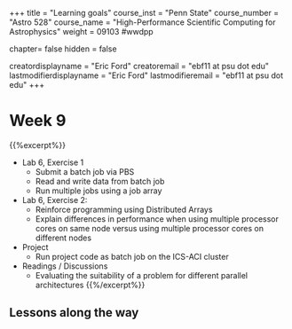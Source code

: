 +++
title = "Learning goals"
course_inst = "Penn State"
course_number = "Astro 528"
course_name = "High-Performance Scientific Computing for Astrophysics"
weight = 09103  #wwdpp

chapter= false
hidden = false

creatordisplayname = "Eric Ford"
creatoremail = "ebf11 at psu dot edu"
lastmodifierdisplayname = "Eric Ford"
lastmodifieremail = "ebf11 at psu dot edu"
+++

# Week 9

{{%excerpt%}}
- Lab 6, Exercise 1
   - Submit a batch job via PBS
   - Read and write data from batch job
   - Run multiple jobs using a job array
- Lab 6, Exercise 2:
   - Reinforce programming using Distributed Arrays
   - Explain differences in performance when using multiple processor cores on same node versus using multiple processor cores on different nodes
- Project
   - Run project code as batch job on the ICS-ACI cluster
- Readings / Discussions
   - Evaluating the suitability of a problem for different parallel architectures
{{%/excerpt%}}

## Lessons along the way
